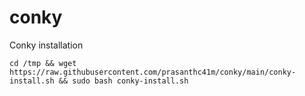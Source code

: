 # conky
Conky installation

`cd /tmp && wget https://raw.githubusercontent.com/prasanthc41m/conky/main/conky-install.sh && sudo bash conky-install.sh`
